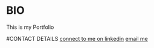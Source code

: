# BIO
This is my Portfolio



#CONTACT DETAILS
[connect to me on linkedin](https://www.linkedin.com/in/titus-fadayini-1b75a2176/)
[email me](mailto:fiyinfadayini@gmail.com)
